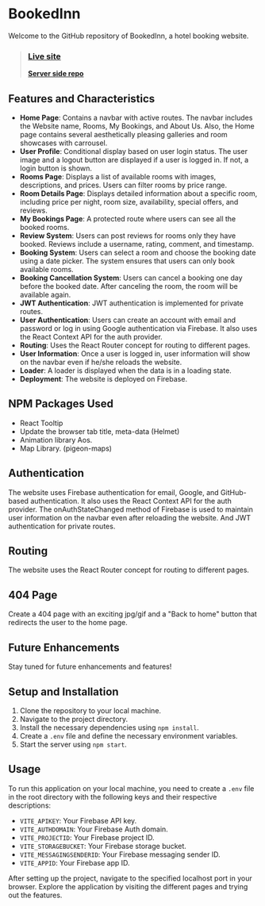 # BookedInn

Welcome to the GitHub repository of BookedInn, a hotel booking website. 

> ### **[Live site]( https://bookedinn-a11.web.app)**
>  **[Server side repo](https://github.com/samwaseee/BookedInn-server)**


## Features and Characteristics

- **Home Page**: Contains a navbar with active routes. The navbar includes the Website name, Rooms, My Bookings, and About Us. Also, the Home page contains several aesthetically pleasing galleries and room showcases with carrousel.
- **User Profile**: Conditional display based on user login status. The user image and a logout button are displayed if a user is logged in. If not, a login button is shown.
- **Rooms Page**: Displays a list of available rooms with images, descriptions, and prices. Users can filter rooms by price range.
- **Room Details Page**: Displays detailed information about a specific room, including price per night, room size, availability, special offers, and reviews.
- **My Bookings Page**: A protected route where users can see all the booked rooms.
- **Review System**: Users can post reviews for rooms only they have booked. Reviews include a username, rating, comment, and timestamp.
- **Booking System**: Users can select a room and choose the booking date using a date picker. The system ensures that users can only book available rooms.
- **Booking Cancellation System**: Users can cancel a booking one day before the booked date. After canceling the room, the room will be available again.
- **JWT Authentication**: JWT authentication is implemented for private routes.
- **User Authentication**: Users can create an account with email and password or log in using Google authentication via Firebase. It also uses the React Context API for the auth provider.
- **Routing**: Uses the React Router concept for routing to different pages.
- **User Information**: Once a user is logged in, user information will show on the navbar even if he/she reloads the website.
- **Loader**: A loader is displayed when the data is in a loading state.
- **Deployment**: The website is deployed on Firebase.


## NPM Packages Used

- React Tooltip
- Update the browser tab title, meta-data (Helmet)
- Animation library Aos.
- Map Library. (pigeon-maps)

## Authentication

The website uses Firebase authentication for email, Google, and GitHub-based authentication. It also uses the React Context API for the auth provider. The onAuthStateChanged method of Firebase is used to maintain user information on the navbar even after reloading the website.
And JWT authentication for private routes.
## Routing

The website uses the React Router concept for routing to different pages.


## 404 Page

Create a 404 page with an exciting jpg/gif and a "Back to home" button that redirects the user to the home page.


## Future Enhancements

Stay tuned for future enhancements and features!

## Setup and Installation
1. Clone the repository to your local machine.
2. Navigate to the project directory.
3. Install the necessary dependencies using `npm install`.
4. Create a `.env` file and define the necessary environment variables.
5. Start the server using `npm start`.

## Usage
To run this application on your local machine, you need to create a `.env` file in the root directory with the following keys and their respective descriptions:

- `VITE_APIKEY`: Your Firebase API key.
- `VITE_AUTHDOMAIN`: Your Firebase Auth domain.
- `VITE_PROJECTID`: Your Firebase project ID.
- `VITE_STORAGEBUCKET`: Your Firebase storage bucket.
- `VITE_MESSAGINGSENDERID`: Your Firebase messaging sender ID.
- `VITE_APPID`: Your Firebase app ID.

After setting up the project, navigate to the specified localhost port in your browser. Explore the application by visiting the different pages and trying out the features.
